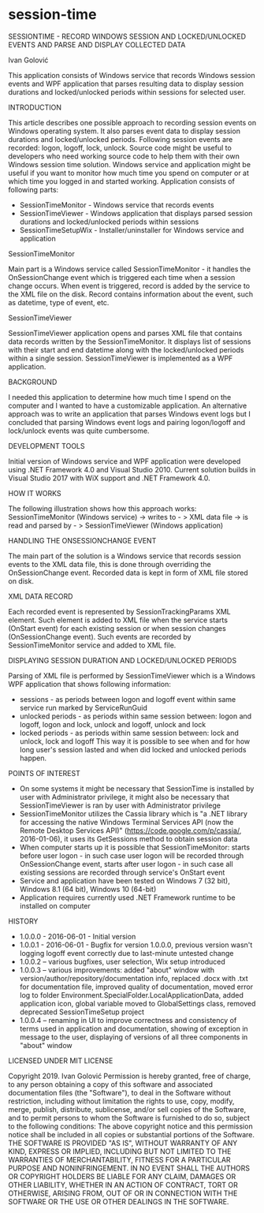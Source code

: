 # session-time
SESSIONTIME - RECORD WINDOWS SESSION AND LOCKED/UNLOCKED EVENTS AND PARSE AND DISPLAY COLLECTED DATA

Ivan Golović

This application consists of Windows service that records Windows session events and WPF application that parses resulting data to display session durations and locked/unlocked periods within sessions for selected user.

INTRODUCTION

This article describes one possible approach to recording session events on Windows operating system. It also parses event data to display session durations and locked/unlocked periods. Following session events are recorded: logon, logoff, lock, unlock.
Source code might be useful to developers who need working source code to help them with their own Windows session time solution. Windows service and application might be useful if you want to monitor how much time you spend on computer or at which time you logged in and started working.
Application consists of following parts:
-	SessionTimeMonitor - Windows service that records events
-	SessionTimeViewer - Windows application that displays parsed session durations and locked/unlocked periods within sessions
-	SessionTimeSetupWix - Installer/uninstaller for Windows service and application

SessionTimeMonitor

Main part is a Windows service called SessionTimeMonitor - it handles the OnSessionChange event which is triggered each time when a session change occurs. When event is triggered, record is added by the service to the XML file on the disk. Record contains information about the event, such as datetime, type of event, etc.

SessionTimeViewer

SessionTimeViewer application opens and parses XML file that contains data records written by the SessionTimeMonitor. It displays list of sessions with their start and end datetime along with the locked/unlocked periods within a single session. SessionTimeViewer is implemented as a WPF application.

BACKGROUND

I needed this application to determine how much time I spend on the computer and I wanted to have a customizable application. An alternative approach was to write an application that parses Windows event logs but I concluded that parsing Windows event logs and pairing logon/logoff and lock/unlock events was quite cumbersome.

DEVELOPMENT TOOLS

Initial version of Windows service and WPF application were developed using .NET Framework 4.0 and Visual Studio 2010. Current solution builds in Visual Studio 2017 with WiX support and .NET Framework 4.0.

HOW IT WORKS

The following illustration shows how this approach works:
SessionTimeMonitor (Windows service)
-> writes to - > XML data file -> is read and parsed by - >
SessionTimeViewer (Windows application)

HANDLING THE ONSESSIONCHANGE EVENT

The main part of the solution is a Windows service that records session events to the XML data file, this is done through overriding the OnSessionChange event. Recorded data is kept in form of XML file stored on disk.

XML DATA RECORD

Each recorded event is represented by SessionTrackingParams XML element. Such element is added to XML file when the service starts (OnStart event) for each existing session or when session changes (OnSessionChange event). Such events are recorded by SessionTimeMonitor service and added to XML file.

DISPLAYING SESSION DURATION AND LOCKED/UNLOCKED PERIODS

Parsing of XML file is performed by SessionTimeViewer which is a Windows WPF application that shows following information:
-	sessions - as periods between logon and logoff event within same service run marked by ServiceRunGuid
-	unlocked periods - as periods within same session between: logon and logoff, logon and lock, unlock and logoff, unlock and lock
-	locked periods - as periods within same session between: lock and unlock, lock and logoff
This way it is possible to see when and for how long user's session lasted and when did locked and unlocked periods happen.

POINTS OF INTEREST

-	On some systems it might be necessary that SessionTime is installed by user with Administrator privilege, it might also be necessary that SessionTimeViewer is ran by user with Administrator privilege
-	SessionTimeMonitor utilizes the Cassia library which is "a .NET library for accessing the native Windows Terminal Services API (now the Remote Desktop Services API)" (https://code.google.com/p/cassia/, 2016-01-06), it uses its GetSessions method to obtain session data
-	When computer starts up it is possible that SessionTimeMonitor: starts before user logon - in such case user logon will be recorded through OnSessionChange event, starts after user logon - in such case all existing sessions are recorded through service's OnStart event
-	Service and application have been tested on Windows 7 (32 bit), Windows 8.1 (64 bit), Windows 10 (64-bit)
-	Application requires currently used .NET Framework runtime to be installed on computer

HISTORY

-	1.0.0.0 - 2016-06-01 - Initial version
-	1.0.0.1 - 2016-06-01 - Bugfix for version 1.0.0.0, previous version wasn't logging logoff event correctly due to last-minute untested change
-	1.0.0.2 – various bugfixes, user selection, Wix setup introduced
-	1.0.0.3 – various improvements: added "about" window with version/author/repository/documentation info, replaced .docx with .txt for documentation file, improved quality of documentation, moved error log to folder Environment.SpecialFolder.LocalApplicationData, added application icon, global variable moved to GlobalSettings class, removed deprecated SessionTimeSetup project
-	1.0.0.4 – renaming in UI to improve correctness and consistency of terms used in application and documentation, showing of exception in message to the user, displaying of versions of all three components in "about" window

LICENSED UNDER MIT LICENSE

Copyright 2019. Ivan Golović
Permission is hereby granted, free of charge, to any person obtaining a copy of this software and associated documentation files (the "Software"), to deal in the Software without restriction, including without limitation the rights to use, copy, modify, merge, publish, distribute, sublicense, and/or sell copies of the Software, and to permit persons to whom the Software is furnished to do so, subject to the following conditions:
The above copyright notice and this permission notice shall be included in all copies or substantial portions of the Software.
THE SOFTWARE IS PROVIDED "AS IS", WITHOUT WARRANTY OF ANY KIND, EXPRESS OR IMPLIED, INCLUDING BUT NOT LIMITED TO THE WARRANTIES OF MERCHANTABILITY, FITNESS FOR A PARTICULAR PURPOSE AND NONINFRINGEMENT. IN NO EVENT SHALL THE AUTHORS OR COPYRIGHT HOLDERS BE LIABLE FOR ANY CLAIM, DAMAGES OR OTHER LIABILITY, WHETHER IN AN ACTION OF CONTRACT, TORT OR OTHERWISE, ARISING FROM, OUT OF OR IN CONNECTION WITH THE SOFTWARE OR THE USE OR OTHER DEALINGS IN THE SOFTWARE.
